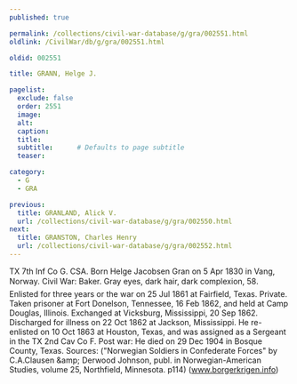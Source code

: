 ```yaml
---
published: true

permalink: /collections/civil-war-database/g/gra/002551.html
oldlink: /CivilWar/db/g/gra/002551.html

oldid: 002551

title: GRANN, Helge J.

pagelist:
  exclude: false
  order: 2551
  image: 
  alt:
  caption:
  title:
  subtitle:      # Defaults to page subtitle
  teaser:

category: 
  - G 
  - GRA

previous:
  title: GRANLAND, Alick V.
  url: /collections/civil-war-database/g/gra/002550.html  
next:
  title: GRANSTON, Charles Henry
  url: /collections/civil-war-database/g/gra/002552.html   
---
```

TX 7th Inf Co G. CSA. Born Helge Jacobsen Gran on 5 Apr 1830 in Vang, Norway. Civil War: Baker. Gray eyes, dark hair, dark complexion, 5&#146;8&#148;. Enlisted for three years or the war on 25 Jul 1861 at Fairfield, Texas. Private. Taken prisoner at Fort Donelson, Tennessee, 16 Feb 1862, and held at Camp Douglas, Illinois. Exchanged at Vicksburg, Mississippi, 20 Sep 1862. Discharged for illness on 22 Oct 1862 at Jackson, Mississippi. He re-enlisted on 10 Oct 1863 at Houston, Texas, and was assigned as a Sergeant in the TX 2nd Cav Co F. Post war: He died on 29 Dec 1904 in Bosque County, Texas. Sources: (&quot;Norwegian Soldiers in Confederate Forces&quot; by C.A.Clausen &amp;amp; Derwood Johnson, publ. in Norwegian-American Studies, volume 25, Northfield, Minnesota. p114) (www.borgerkrigen.info)